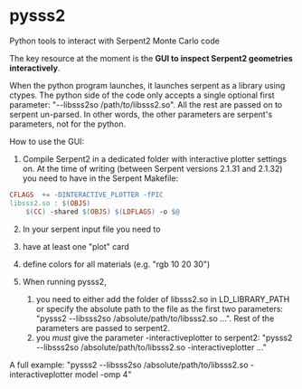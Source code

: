 # pysss2
Python tools to interact with Serpent2 Monte Carlo code




The key resource at the moment is the **GUI to inspect Serpent2 geometries interactively**.

When the python program launches, it launches serpent as a library using ctypes. 
The python side of the code only accepts a single optional  first parameter:  "--libsss2so /path/to/libsss2.so". All the rest are passed on to serpent un-parsed. In other words, the other parameters are serpent's parameters, not for the python.

How to use the GUI:

1. Compile Serpent2 in a dedicated folder with interactive plotter settings on. At the time of writing (between Serpent versions 2.1.31 and 2.1.32) you need to have in the Serpent Makefile:

```Makefile
CFLAGS  += -DINTERACTIVE_PLOTTER -fPIC
libsss2.so : $(OBJS)
	$(CC) -shared $(OBJS) $(LDFLAGS) -o $@
```

2. In your serpent input file you need to 
  1. have at least one "plot" card
  2. define colors for all materials (e.g. "rgb 10 20 30")

3. When running pysss2, 
   1. you need to either add the folder of libsss2.so in LD_LIBRARY_PATH or specify the absolute path to the file as the first two parameters: "pysss2 --libsss2so /absolute/path/to/libsss2.so ...". Rest of the parameters are passed to serpent2.
   2. you *must* give the parameter -interactiveplotter to serpent2: "pysss2 --libsss2so /absolute/path/to/libsss2.so -interactiveplotter ..."

A full example:  "pysss2 --libsss2so /absolute/path/to/libsss2.so -interactiveplotter model -omp 4"
